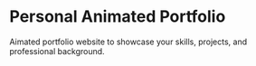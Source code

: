 # Personal Animated Portfolio

Aimated portfolio website to showcase your skills, projects, and professional background.

